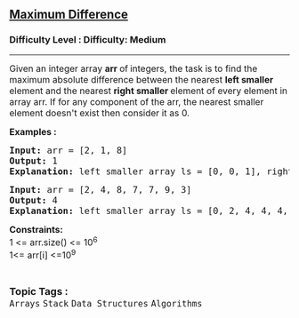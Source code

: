 <h2><a href="https://www.geeksforgeeks.org/problems/maximum-difference-1587115620/1?page=10&category=Arrays&sortBy=submissions">Maximum Difference</a></h2><h3>Difficulty Level : Difficulty: Medium</h3><hr><div class="problems_problem_content__Xm_eO"><p><span style="font-size: 12pt;">Given an integer array <strong>arr </strong>of<strong> </strong>integers, the task is to find the maximum absolute difference between the nearest <strong>left smaller</strong> element and the nearest <strong>right smaller </strong>element of every element in array arr. If for any component of the arr, the nearest smaller element doesn't exist then consider it as 0.</span></p>
<p><span style="font-size: 12pt;"><strong>Examples :</strong></span></p>
<pre><span style="font-size: 12pt;"><strong>Input: </strong>arr = [2, 1, 8]
<strong>Output:</strong> 1<br><strong>Explanation: </strong>left smaller array ls = [0, 0, 1], right smaller array rs = [1, 0, 0]. Maximum Diff of abs(ls[i] - rs[i]) = 1</span></pre>
<pre><span style="font-size: 12pt;"><strong>Input: </strong>arr = [2, 4, 8, 7, 7, 9, 3]
<strong>Output:</strong> 4<br><strong>Explanation:</strong> left smaller array ls = [0, 2, 4, 4, 4, 7, 2], right smaller rs = [0, 3, 7, 3, 3, 3, 0]. Maximum Diff of abs(ls[i] - rs[i]) = abs(7 - 3) = 4</span></pre>
<p><span style="font-size: 12pt;"><strong>Constraints:</strong><br>1 &lt;= arr.size() &lt;= 10<sup>6</sup><br>1&lt;= arr[i] &lt;=10<sup>9</sup><br></span></p></div><br><p><span style=font-size:18px><strong>Topic Tags : </strong><br><code>Arrays</code>&nbsp;<code>Stack</code>&nbsp;<code>Data Structures</code>&nbsp;<code>Algorithms</code>&nbsp;